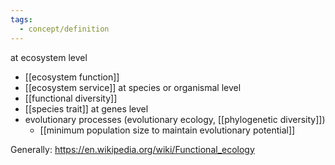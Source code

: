 ```yaml
---
tags:
  - concept/definition
---
```

at ecosystem level
- [[ecosystem function]]
- [[ecosystem service]]
at species or organismal level
- [[functional diversity]]
- [[species trait]]
at genes level
- evolutionary processes (evolutionary ecology, [[phylogenetic diversity]])
	- [[minimum population size to maintain evolutionary potential]]

Generally: https://en.wikipedia.org/wiki/Functional_ecology